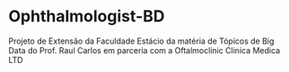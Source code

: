 # Ophthalmologist-BD
Projeto de Extensão da Faculdade Estácio da matéria de Tópicos de Big Data do Prof. Raul Carlos em parceria com a Oftalmoclinic Clinica Medica LTD
